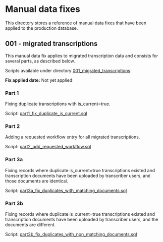 # Manual data fixes

This directory stores a reference of manual data fixes that have been applied to the production database.

## 001 - migrated transcriptions

This manual data fix applies to migrated transcription data and consists for several parts, as described below.

Scripts available under directory [001_migrated_transcriptions](../manual-data-fixes/001_migrated_transcriptions)

**Fix applied date:** Not yet applied 

### Part 1

Fixing duplicate transcriptions with is_current=true.

Script: [part1_fix_duplicate_is_current.sql](../manual-data-fixes/001_migrated_transcriptions/part1_fix_duplicate_is_current.sql)

### Part 2

Adding a requested workflow entry for all migrated transcriptions.

Script: [part2_add_requested_workflow.sql](../manual-data-fixes/001_migrated_transcriptions/part2_add_requested_workflow.sql)

### Part 3a

Fixing records where duplicate is_current=true transcriptions existed and transcription documents have been uploaded by transcriber users, and those documents are identical.

Script: [part3a_fix_duplicates_with_matching_documents.sql](../manual-data-fixes/001_migrated_transcriptions/part3a_fix_duplicates_with_matching_documents.sql)

### Part 3b

Fixing records where duplicate is_current=true transcriptions existed and transcription documents have been uploaded by transcriber users, and the documents are different.

Script: [part3b_fix_duplicates_with_non_matching_documents.sql](../manual-data-fixes/001_migrated_transcriptions/part3b_fix_duplicates_with_non_matching_documents.sql)
